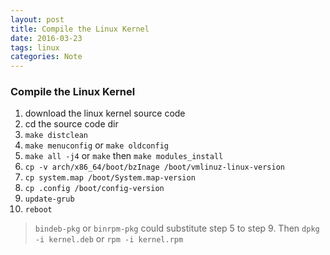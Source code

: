 ```yaml
---
layout: post
title: Compile the Linux Kernel
date: 2016-03-23
tags: linux
categories: Note
---
```


### Compile the Linux Kernel 

1. download the linux kernel source code
2. cd the source code dir
3. `make distclean`
4. `make menuconfig` or `make oldconfig`
5. `make all -j4` or `make` then `make modules_install`
6. `cp -v arch/x86_64/boot/bzInage /boot/vmlinuz-linux-version`
7. `cp system.map /boot/System.map-version`
8. `cp .config /boot/config-version`
9. `update-grub`
10. `reboot`

> `bindeb-pkg` or `binrpm-pkg` could substitute step 5 to step 9. Then `dpkg -i kernel.deb` or `rpm -i kernel.rpm`


